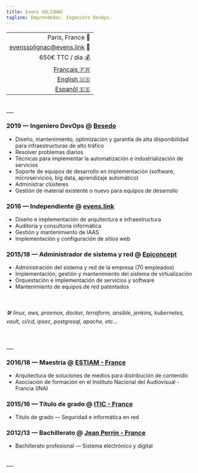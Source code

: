 ```yaml
---
title: Evens SOLIGNAC
tagline: Emprendedor. Ingeniero DevOps.
---
```

||
|-:|
| Paris, France :office: |
| [evenssolignac@evens.link](#) :e-mail: |
| 650€ TTC / dia :moneybag: |
| [Français :fr:](https://evens.link/fr/#) |
| [English :us:](https://evens.link/en/#) |
| [Espanõl :es:](https://evens.link/es/#) |

<br />
___
<br />

<!-- ## Experiencias -->

### 2019 — Ingeniero DevOps @ [Besedo](https://besedo.com/)
- Diseño, mantenimiento, optimización y garantía de alta disponibilidad para infraestructuras de alto tráfico
- Resolver problemas diarios
- Técnicas para implementar la automatización e industrialización de servicios
- Soporte de equipos de desarrollo en implementación (software, microservicios, big data, aprendizaje automático)
- Administrar clústeres
- Gestión de material existente o nuevo para equipos de desarrollo

### 2016 — Independiente @ [evens.link](#)
- Diseño e implementación de arquitectura e infraestructura
- Auditoría y consultoría informática
- Gestión y mantenimiento de IAAS
- Implementación y configuración de sitios web

### 2015/18 — Administrador de sistema y red @ [Epiconcept](https://www.epiconcept.fr)
- Administración del sistema y red de la empresa (70 empleados)
- Implementación, gestión y mantenimiento del sistema de virtualización
- Orquestación e implementación de servicios y software
- Mantenimiento de equipos de red patentados
<br />

<!-- ## Habilidades -->

###### :hammer_and_wrench: linux, aws, proxmox, docker, terraform, ansible, jenkins, kubernetes, vault, ci/cd, ipsec, postgresql, apache, etc...

<br />
___
<br />

<!-- ## Formación -->

### 2016/18 — Maestría @ [ESTIAM - France](https://www.estiam.education)
- Arquitectura de soluciones de medios para distribución de contenido
- Asociación de formación en el Instituto Nacional del Audiovisual - Francia (INA)

### 2015/16 — Título de grado @ [ITIC - France](https://www.iticparis.com)
- Título de grado — Seguridad e informática en red

### 2012/13 — Bachillerato @ [Jean Perrin - France](https://www.jeanperrin.org/portail/)
- Bachillerato profesional — Sistema electrónico y digital

<br />
___
<br />
